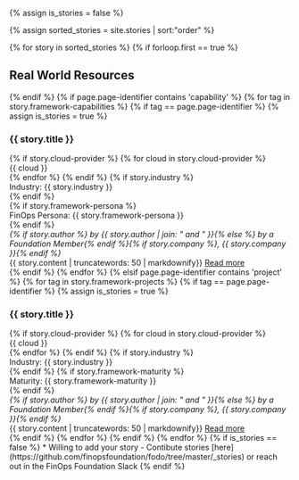 <!-- Assign variable to help identify if there are no stories -->
{% assign is_stories = false %}
<!-- Make variable with sorted oder -->
{% assign sorted_stories = site.stories | sort:"order" %}
<!-- Loop over all stories -->
{% for story in sorted_stories %}
{% if forloop.first == true %}
  <h2>Real World Resources</h2>
{% endif %}
<!-- Specific to capability page -->
{% if page.page-identifier contains 'capability' %}
{% for tag in story.framework-capabilities %}
{% if tag == page.page-identifier %}
{% assign is_stories = true %}
<div class="bg-gray-100 p-4 rounded-md my-8">
  <h3 class="mt-2 mb-4">{{ story.title }}</h3>
  <div class="my-4">
  {% if story.cloud-provider %}
    {% for cloud in story.cloud-provider %}
      <div class="bg-gray-200 rounded-lg text-sm font-semibold text-gray-700 tracking-wider uppercase inline-block px-2 py-px mr-2">{{ cloud }}</div>
    {% endfor %}
  {% endif %}
  {% if story.industry %}
    <div class="bg-gray-200 rounded-lg text-sm font-semibold text-gray-700 tracking-wider uppercase inline-block px-2 py-px mr-2">Industry: {{ story.industry }}</div>
  {% endif %}
  </div>
  {% if story.framework-persona %}
    <div class="bg-gray-200 rounded-lg text-sm font-semibold text-gray-700 tracking-wider uppercase inline-block px-2 py-px mr-2">FinOps Persona: {{ story.framework-persona }}</div>
  {% endif %}
  </div>
  <em>{% if story.author %} by {{ story.author | join: " and " }}{% else %} by a Foundation Member{% endif %}{% if story.company %}, {{ story.company }}{% endif %}</em>
  <div>
    {{ story.content | truncatewords: 50 | markdownify}} <a class="text-green-500 text-sm" href="{{ story.url }}">Read more</a>
  </div>
</div>
{% endif %}
{% endfor %}
<!-- Specific to project page -->
{% elsif page.page-identifier contains 'project' %}
{% for tag in story.framework-projects %}
{% if tag == page.page-identifier %}
{% assign is_stories = true %}
<div class="bg-gray-100 p-4 rounded-md my-8">
  <h3 class="mt-2 mb-4">{{ story.title }}</h3>
  <div class="my-4">
  {% if story.cloud-provider %}
    {% for cloud in story.cloud-provider %}
      <div class="bg-gray-200 rounded-lg text-sm font-semibold text-gray-700 tracking-wider uppercase inline-block px-2 py-px mr-2">{{ cloud }}</div>
    {% endfor %}
  {% endif %}
  {% if story.industry %}
    <div class="bg-gray-200 rounded-lg text-sm font-semibold text-gray-700 tracking-wider uppercase inline-block px-2 py-px mr-2">Industry: {{ story.industry }}</div>
  {% endif %}
  {% if story.framework-maturity %}
    <div class="bg-gray-200 rounded-lg text-sm font-semibold text-gray-700 tracking-wider uppercase inline-block px-2 py-px mr-2">Maturity: {{ story.framework-maturity }}</div>
  {% endif %}
  </div>
  <em>{% if story.author %} by {{ story.author | join: " and " }}{% else %} by a Foundation Member{% endif %}{% if story.company %}, {{ story.company }}{% endif %}</em>
  <div>
    {{ story.content | truncatewords: 50 | markdownify}} <a class="text-green-500 text-sm" href="{{ story.url }}">Read more</a>
  </div>
</div>
{% endif %}
{% endfor %}
{% endif %}
{% endfor %} <!-- End loop of stories -->
<!-- Output if no stories -->
{% if is_stories == false %}
* Willing to add your story - Contibute stories [here](https://github.com/finopsfoundation/fodo/tree/master/_stories) or reach out in the FinOps Foundation Slack
{% endif %}
